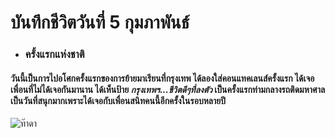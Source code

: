 # บันทึกชีวิตวันที่ 5 กุมภาพันธ์
- ### ครั้งแรกแห่งชาติ
#### วันนี้เป็นการไปอโศกครั้งแรกของการย้ายมาเรียนที่กรุงเทพ ได้ลองใส่คอนแทคเลนส์ครั้งแรก ได้เจอเพื่อนที่ไม่ได้เจอกันมานาน ได้เห็นป้าย ***กรุงเทพฯ...ชีวิตดีๆที่ลงตัว*** เป็นครั้งแรกท่ามกลางรถติดมหาศาล เป็นวันที่สนุกมากเพราะได้เจอกับเพื่อนสนิทคนนี้อีกครั้งในรอบหลายปี
![ท๊าดา](https://github.com/CS113-672/git-assignment-warintorn-ra/blob/assets/pic-day2.jpg)